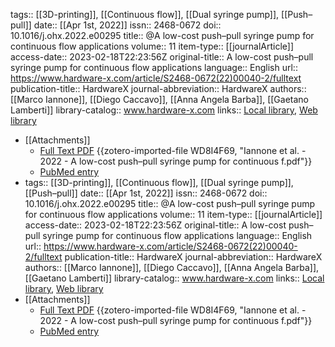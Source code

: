 tags:: [[3D-printing]], [[Continuous flow]], [[Dual syringe pump]], [[Push–pull]]
date:: [[Apr 1st, 2022]]
issn:: 2468-0672
doi:: 10.1016/j.ohx.2022.e00295
title:: @A low-cost push–pull syringe pump for continuous flow applications
volume:: 11
item-type:: [[journalArticle]]
access-date:: 2023-02-18T22:23:56Z
original-title:: A low-cost push–pull syringe pump for continuous flow applications
language:: English
url:: https://www.hardware-x.com/article/S2468-0672(22)00040-2/fulltext
publication-title:: HardwareX
journal-abbreviation:: HardwareX
authors:: [[Marco Iannone]], [[Diego Caccavo]], [[Anna Angela Barba]], [[Gaetano Lamberti]]
library-catalog:: www.hardware-x.com
links:: [Local library](zotero://select/library/items/FASDZZAS), [Web library](https://www.zotero.org/users/8784047/items/FASDZZAS)

- [[Attachments]]
	- [Full Text PDF](http://www.hardware-x.com/article/S2468067222000402/pdf) {{zotero-imported-file WD8I4F69, "Iannone et al. - 2022 - A low-cost push–pull syringe pump for continuous f.pdf"}}
	- [PubMed entry](http://www.ncbi.nlm.nih.gov/pubmed/35509919)
- tags:: [[3D-printing]], [[Continuous flow]], [[Dual syringe pump]], [[Push–pull]]
  date:: [[Apr 1st, 2022]]
  issn:: 2468-0672
  doi:: 10.1016/j.ohx.2022.e00295
  title:: @A low-cost push–pull syringe pump for continuous flow applications
  volume:: 11
  item-type:: [[journalArticle]]
  access-date:: 2023-02-18T22:23:56Z
  original-title:: A low-cost push–pull syringe pump for continuous flow applications
  language:: English
  url:: https://www.hardware-x.com/article/S2468-0672(22)00040-2/fulltext
  publication-title:: HardwareX
  journal-abbreviation:: HardwareX
  authors:: [[Marco Iannone]], [[Diego Caccavo]], [[Anna Angela Barba]], [[Gaetano Lamberti]]
  library-catalog:: www.hardware-x.com
  links:: [Local library](zotero://select/library/items/FASDZZAS), [Web library](https://www.zotero.org/users/8784047/items/FASDZZAS)
- [[Attachments]]
	- [Full Text PDF](http://www.hardware-x.com/article/S2468067222000402/pdf) {{zotero-imported-file WD8I4F69, "Iannone et al. - 2022 - A low-cost push–pull syringe pump for continuous f.pdf"}}
	- [PubMed entry](http://www.ncbi.nlm.nih.gov/pubmed/35509919)